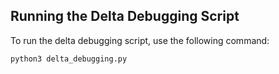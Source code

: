 ## Running the Delta Debugging Script

To run the delta debugging script, use the following command:

```bash
python3 delta_debugging.py